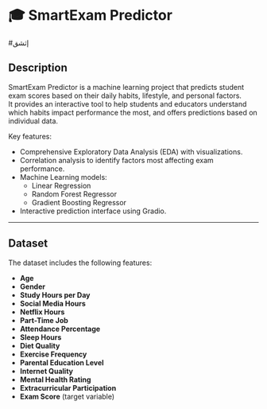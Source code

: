 # 🎓 SmartExam Predictor
#إثشق
## Description
SmartExam Predictor is a machine learning project that predicts student exam scores based on their daily habits, lifestyle, and personal factors.  
It provides an interactive tool to help students and educators understand which habits impact performance the most, and offers predictions based on individual data.  

Key features:
- Comprehensive Exploratory Data Analysis (EDA) with visualizations.
- Correlation analysis to identify factors most affecting exam performance.
- Machine Learning models:
  - Linear Regression
  - Random Forest Regressor
  - Gradient Boosting Regressor
- Interactive prediction interface using Gradio.

---

## Dataset
The dataset includes the following features:
- **Age**
- **Gender**
- **Study Hours per Day**
- **Social Media Hours**
- **Netflix Hours**
- **Part-Time Job**
- **Attendance Percentage**
- **Sleep Hours**
- **Diet Quality**
- **Exercise Frequency**
- **Parental Education Level**
- **Internet Quality**
- **Mental Health Rating**
- **Extracurricular Participation**
- **Exam Score** (target variable)
